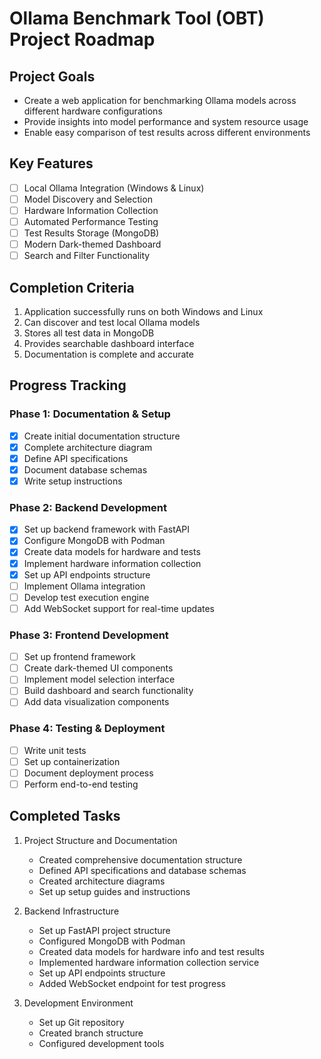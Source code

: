 # Ollama Benchmark Tool (OBT) Project Roadmap

## Project Goals
- Create a web application for benchmarking Ollama models across different hardware configurations
- Provide insights into model performance and system resource usage
- Enable easy comparison of test results across different environments

## Key Features
- [ ] Local Ollama Integration (Windows & Linux)
- [ ] Model Discovery and Selection
- [ ] Hardware Information Collection
- [ ] Automated Performance Testing
- [ ] Test Results Storage (MongoDB)
- [ ] Modern Dark-themed Dashboard
- [ ] Search and Filter Functionality

## Completion Criteria
1. Application successfully runs on both Windows and Linux
2. Can discover and test local Ollama models
3. Stores all test data in MongoDB
4. Provides searchable dashboard interface
5. Documentation is complete and accurate

## Progress Tracking

### Phase 1: Documentation & Setup
- [x] Create initial documentation structure
- [x] Complete architecture diagram
- [x] Define API specifications
- [x] Document database schemas
- [x] Write setup instructions

### Phase 2: Backend Development
- [x] Set up backend framework with FastAPI
- [x] Configure MongoDB with Podman
- [x] Create data models for hardware and tests
- [x] Implement hardware information collection
- [x] Set up API endpoints structure
- [ ] Implement Ollama integration
- [ ] Develop test execution engine
- [ ] Add WebSocket support for real-time updates

### Phase 3: Frontend Development
- [ ] Set up frontend framework
- [ ] Create dark-themed UI components
- [ ] Implement model selection interface
- [ ] Build dashboard and search functionality
- [ ] Add data visualization components

### Phase 4: Testing & Deployment
- [ ] Write unit tests
- [ ] Set up containerization
- [ ] Document deployment process
- [ ] Perform end-to-end testing

## Completed Tasks
1. Project Structure and Documentation
   - Created comprehensive documentation structure
   - Defined API specifications and database schemas
   - Created architecture diagrams
   - Set up setup guides and instructions

2. Backend Infrastructure
   - Set up FastAPI project structure
   - Configured MongoDB with Podman
   - Created data models for hardware info and test results
   - Implemented hardware information collection service
   - Set up API endpoints structure
   - Added WebSocket endpoint for test progress

3. Development Environment
   - Set up Git repository
   - Created branch structure
   - Configured development tools
